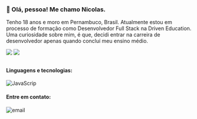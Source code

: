 ### 👋 Olá, pessoa! Me chamo Nicolas.

Tenho 18 anos e moro em Pernambuco, Brasil. Atualmente estou em processo de formação como Desenvolvedor Full Stack na Driven Education. Uma curiosidade sobre mim, é que, decidi entrar na carreira de desenvolvedor apenas quando concluí meu ensino médio.

<img src="https://github-readme-stats.vercel.app/api?username=Nicoladla&show_icons=true&theme=merko"/>
<img src="https://github-readme-stats.vercel.app/api/top-langs/?username=Nicoladla&layout=compact&theme=merko"/>

##

#### Linguagens e tecnologias:
<img src="file:///C:/Users/nicol/Downloads/html5.svg" alt="JavaScrip"/>

#### Entre em contato:
<img src="https://img.shields.io/badge/Gmail-D14836?style=for-the-badge&logo=gmail&logoColor=white" alt="email"/>
